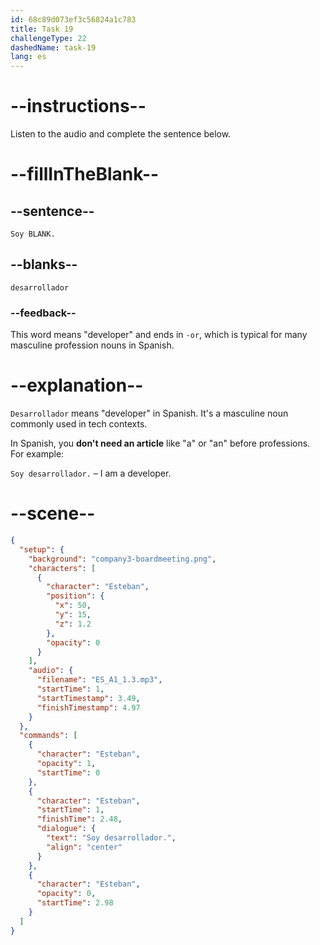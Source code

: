 ```yaml
---
id: 68c89d073ef3c56824a1c783
title: Task 19
challengeType: 22
dashedName: task-19
lang: es
---
```

<!-- (Audio) Esteban: Soy desarrollador -->

# --instructions--

Listen to the audio and complete the sentence below.

# --fillInTheBlank--

## --sentence--

`Soy BLANK.`

## --blanks--

`desarrollador`

### --feedback--

This word means "developer" and ends in `-or`, which is typical for many masculine profession nouns in Spanish.

# --explanation--

`Desarrollador` means "developer" in Spanish. It's a masculine noun commonly used in tech contexts.

In Spanish, you **don't need an article** like "a" or "an" before professions. For example:

`Soy desarrollador.` – I am a developer.

# --scene--

```json
{
  "setup": {
    "background": "company3-boardmeeting.png",
    "characters": [
      {
        "character": "Esteban",
        "position": {
          "x": 50,
          "y": 15,
          "z": 1.2
        },
        "opacity": 0
      }
    ],
    "audio": {
      "filename": "ES_A1_1.3.mp3",
      "startTime": 1,
      "startTimestamp": 3.49,
      "finishTimestamp": 4.97
    }
  },
  "commands": [
    {
      "character": "Esteban",
      "opacity": 1,
      "startTime": 0
    },
    {
      "character": "Esteban",
      "startTime": 1,
      "finishTime": 2.48,
      "dialogue": {
        "text": "Soy desarrollador.",
        "align": "center"
      }
    },
    {
      "character": "Esteban",
      "opacity": 0,
      "startTime": 2.98
    }
  ]
}
```
